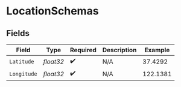 # LocationSchemas


## Fields

| Field              | Type               | Required           | Description        | Example            |
| ------------------ | ------------------ | ------------------ | ------------------ | ------------------ |
| `Latitude`         | *float32*          | :heavy_check_mark: | N/A                | 37.4292            |
| `Longitude`        | *float32*          | :heavy_check_mark: | N/A                | 122.1381           |